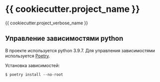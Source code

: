 {{ cookiecutter.project_name }}
===========

{{ cookiecutter.project_verbose_name }}

## Управление зависимостями python

В проекте используется python 3.9.7. Для управления зависимостями используется [Poetry](https://python-poetry.org).

Установка зависимостей:
```shell
$ poetry install --no-root
```
